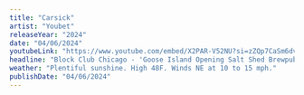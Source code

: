 ```yaml
---
title: "Carsick"
artist: "Youbet"
releaseYear: "2024"
date: "04/06/2024"
youtubeLink: "https://www.youtube.com/embed/X2PAR-V52NU?si=zZQp7CaSm6dvZ6pP"
headline: "Block Club Chicago - 'Goose Island Opening Salt Shed Brewpub Next Month'"
weather: "Plentiful sunshine. High 48F. Winds NE at 10 to 15 mph."
publishDate: "04/06/2024"
---
```

